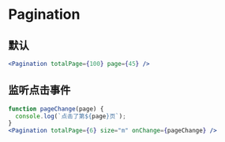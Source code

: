 # Pagination

## 默认

```jsx
<Pagination totalPage={100} page={45} />
```

## 监听点击事件

```jsx
function pageChange(page) {
  console.log(`点击了第${page}页`);
}
<Pagination totalPage={6} size="m" onChange={pageChange} />
```